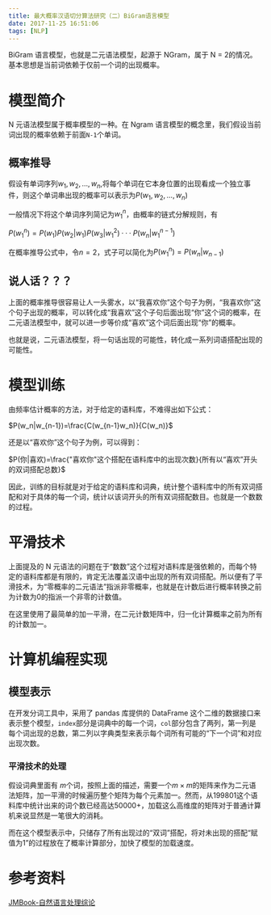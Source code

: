 ```yaml
---
title: 最大概率汉语切分算法研究（二）BiGram语言模型
date: 2017-11-25 16:51:06
tags: [NLP]
---
```

BiGram 语言模型，也就是二元语法模型，起源于 NGram，属于 N = 2的情况。基本思想是当前词依赖于仅前一个词的出现概率。

<!--more-->
# 模型简介
N 元语法模型属于概率模型的一种。在 Ngram 语言模型的概念里，我们假设当前词出现的概率依赖于前面`N-1`个单词。

## 概率推导

假设有单词序列$w_1,w_2,…,w_n$,将每个单词在它本身位置的出现看成一个独立事件，则这个单词串出现的概率可以表示为$P(w_1,w_2,…,w_n)$

一般情况下将这个单词序列简记为$w_1^n$，由概率的链式分解规则，有

$P(w_1^n) = P(w_1)P(w_2|w_1)P(w_3|w_1^2)···P(w_n|w_1^{n-1})$

在概率推导公式中，令$n=2$，式子可以简化为$P(w_1^n)=P(w_n|w_{n-1})$

## 说人话？？？

上面的概率推导很容易让人一头雾水，以“我喜欢你”这个句子为例，“我喜欢你”这个句子出现的概率，可以转化成“我喜欢”这个子句后面出现“你”这个词的概率，在二元语法模型中，就可以进一步等价成“喜欢”这个词后面出现“你”的概率。

也就是说，二元语法模型，将一句话出现的可能性，转化成一系列词语搭配出现的可能性。

# 模型训练

由频率估计概率的方法，对于给定的语料库，不难得出如下公式：

$P(w_n|w_{n-1})=\frac{C(w_{n-1}w_n)}{C(w_n)}$

还是以“喜欢你”这个句子为例，可以得到：

$P(你|喜欢)=\frac{"喜欢你"这个搭配在语料库中的出现次数}{所有以“喜欢”开头的双词搭配总数}$

因此，训练的目标就是对于给定的语料库和词典，统计整个语料库中的所有双词搭配和对于具体的每一个词，统计以该词开头的所有双词搭配数目。也就是一个数数的过程。

# 平滑技术

上面提及的 N 元语法的问题在于“数数”这个过程对语料库是强依赖的，而每个特定的语料库都是有限的，肯定无法覆盖汉语中出现的所有双词搭配。所以便有了平滑技术，为“零概率的二元语法”指派非零概率，也就是在计数后进行概率转换之前为计数为0的指派一个非零的计数值。

在这里使用了最简单的加一平滑，在二元计数矩阵中，归一化计算概率之前为所有的计数加一。

# 计算机编程实现

## 模型表示

在开发分词工具中，采用了 pandas 库提供的 DataFrame 这个二维的数据接口来表示整个模型，`index`部分是词典中的每一个词，`col`部分包含了两列，第一列是每个词出现的总数，第二列以字典类型来表示每个词所有可能的“下一个词”和对应出现次数。

### 平滑技术的处理

假设词典里面有 $m$个词，按照上面的描述，需要一个$m \times m$的矩阵来作为二元语法矩阵，加一平滑的时候遍历整个矩阵为每个元素加一。然而，从199801这个语料库中统计出来的词个数已经高达50000+，加载这么高维度的矩阵对于普通计算机来说显然是一笔很大的消耗。

而在这个模型表示中，只储存了所有出现过的“双词”搭配，将对未出现的搭配“赋值为1”的过程放在了概率计算部分，加快了模型的加载速度。

# 参考资料

[JMBook-自然语言处理综论](https://book.douban.com/subject/1390499/)